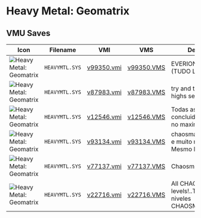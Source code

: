 # Heavy Metal: Geomatrix

## VMU Saves

| Icon | Filename | VMI | VMS | Description |
|------|----------|-----|-----|-------------|
| ![Heavy Metal: Geomatrix](../icons/HEAVYMTL.SYS.GIF) | `HEAVYMTL.SYS` | [v99350.vmi](v99350.vmi) | [v99350.VMS](v99350.VMS) | EVERIONE UNLOCKD (TUDO LIBERADO) 
| ![Heavy Metal: Geomatrix](../icons/HEAVYMTL.SYS.GIF) | `HEAVYMTL.SYS` | [v87983.vmi](v87983.vmi) | [v87983.VMS](v87983.VMS) | try and topp these highs see ya  
| ![Heavy Metal: Geomatrix](../icons/HEAVYMTL.SYS.GIF) | `HEAVYMTL.SYS` | [v12546.vmi](v12546.vmi) | [v12546.VMS](v12546.VMS) | Todas as fases concluidas.Todasarmas no maximo. 
| ![Heavy Metal: Geomatrix](../icons/HEAVYMTL.SYS.GIF) | `HEAVYMTL.SYS` | [v93134.vmi](v93134.vmi) | [v93134.VMS](v93134.VMS) | chaosmatrix completo e muito maisSOU Eu Mesmo BIM 
| ![Heavy Metal: Geomatrix](../icons/HEAVYMTL.SYS.GIF) | `HEAVYMTL.SYS` | [v77137.vmi](v77137.vmi) | [v77137.VMS](v77137.VMS) | Chaosmatrix completo 
| ![Heavy Metal: Geomatrix](../icons/HEAVYMTL.SYS.GIF) | `HEAVYMTL.SYS` | [v22716.vmi](v22716.vmi) | [v22716.VMS](v22716.VMS) | All CHAOSMATRIX levels!..Todos los niveles CHAOSMATRIX!. 
